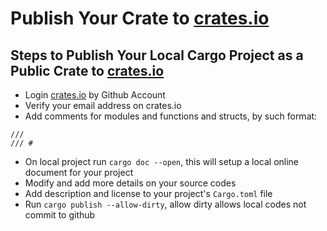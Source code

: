 # Publish Your Crate to [crates.io](https://crates.io)

## Steps to Publish Your Local Cargo Project as a Public Crate to [crates.io](https://crates.io)
* Login [crates.io](https://crates.io) by Github Account 
* Verify your email address on crates.io
* Add comments for modules and functions and structs, by such format: 
```
///
/// # 
```
* On local project run `cargo doc --open`, this will setup a local online document for your project 
* Modify and add more details on your source codes
* Add description and license to your project's `Cargo.toml` file 
* Run `cargo publish --allow-dirty`, allow dirty allows local codes not commit to github
